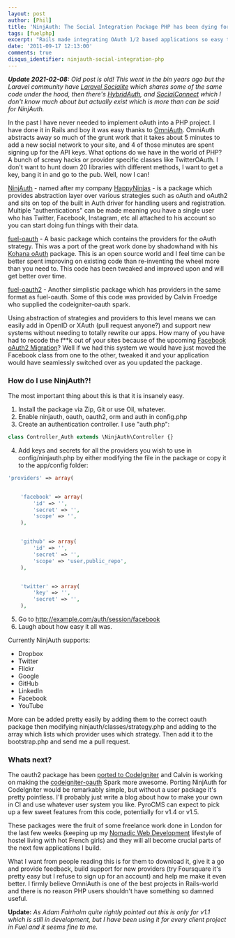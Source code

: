 ```yaml
---
layout: post
author: [Phil]
title: 'NinjAuth: The Social Integration Package PHP has been dying for'
tags: [fuelphp]
excerpt: "Rails made integrating OAuth 1/2 based applications so easy thanks to OmniAuth, I thought I'd take a swing and bringing that joy to the world of PHP too."
date: '2011-09-17 12:13:00'
comments: true
disqus_identifier: ninjauth-social-integration-php
---
```


_**Update 2021-02-08:** Old post is old! This went in the bin years ago but the Laravel community have [Laravel Socialite](https://laravel.com/docs/8.x/socialite) which shares some of the same code under the hood, then there's [HybridAuth](https://github.com/hybridauth/hybridauth), and [SocialConnect](https://github.com/SocialConnect/auth) which I don't know much about but actually exist which is more than can be said for NinjAuth._

In the past I have never needed to implement oAuth into a PHP project. I have done it in Rails and boy it was easy thanks to [OmniAuth](https://github.com/intridea/omniauth). OmniAuth abstracts away so much of the grunt work that it takes about 5 minutes to add a new social network to your site, and 4 of those minutes are spent signing up for the API keys. What options do we have in the world of PHP? A bunch of screwy hacks or provider specific classes like TwitterOAuth. I don't want to hunt down 20 libraries with different methods, I want to get a key, bang it in and go to the pub. Well, now I can!

[NinjAuth](https://github.com/happyninjas/fuel-ninjauth) - named after my company [HappyNinjas](http://happyninjas.com/) - is a package which provides abstraction layer over various strategies such as oAuth and oAuth2 and sits on top of the built in Auth driver for handling users and registration. Multiple "authentications" can be made meaning you have a single user who has Twitter, Facebook, Instagram, etc all attached to his account so you can start doing fun things with their data.

[fuel-oauth](https://github.com/fuel-packages/fuel-oauth) - A basic package which contains the providers for the oAuth strategy. This was a port of the great work done by shadowhand with his [Kohana oAuth](https://github.com/kohana/oauth) package. This is an open source world and I feel time can be better spent improving on existing code than re-inventing the wheel more than you need to. This code has been tweaked and improved upon and will get better over time.

[fuel-oauth2](https://github.com/fuel-packages/fuel-oauth2) - Another simplistic package which has providers in the same format as fuel-oauth. Some of this code was provided by Calvin Froedge who supplied the codeigniter-oauth spark.

Using abstraction of strategies and providers to this level means we can easily add in OpenID or XAuth (pull request anyone?) and support new systems without needing to totally rewrite our apps. How many of you have had to recode the f\*\*k out of your sites because of the upcoming [Facebook oAuth2 Migration](http://developers.facebook.com/blog/post/497/)? Well if we had this system we would have just moved the Facebook class from one to the other, tweaked it and your application would have seamlessly switched over as you updated the package.

### How do I use NinjAuth?!

The most important thing about this is that it is insanely easy.

1. Install the package via Zip, Git or use Oil, whatever.
2. Enable ninjauth, oauth, oauth2, orm and auth in config.php
3. Create an authentication controller. I use "auth.php":

~~~php
class Controller_Auth extends \NinjAuth\Controller {}
~~~

4. Add keys and secrets for all the providers you wish to use in config/ninjauth.php by either modifying the file in the package or copy it to the app/config folder:

~~~php
'providers' => array(


	'facebook' => array(
		'id' => '',
		'secret' => '',
		'scope' => '',
	),


	'github' => array(
		'id' => '',
		'secret' => '',
		'scope' => 'user,public_repo',
	),


	'twitter' => array(
		'key' => '',
		'secret' => '',
	),
~~~

5. Go to http://example.com/auth/session/facebook
6. Laugh about how easy it all was.

Currently NinjAuth supports:

- Dropbox
- Twitter
- Flickr
- Google
- GitHub
- LinkedIn
- Facebook
- YouTube

More can be added pretty easily by adding them to the correct oauth package then modifying ninjauth/classes/strategy.php and adding to the array which lists which provider uses which strategy. Then add it to the bootstrap.php and send me a pull request.

### Whats next?

The oauth2 package has been [ported to CodeIgniter](https://github.com/philsturgeon/codeigniter-oauth2) and Calvin is working on making the [codeigniter-oauth](http://getsparks.org/packages/codeigniter-oauth/versions/HEAD/show) Spark more awesome. Porting NinjAuth for CodeIgniter would be remarkably simple, but without a user package it's pretty pointless. I'll probably just write a blog about how to make your own in CI and use whatever user system you like. PyroCMS can expect to pick up a few sweet features from this code, potentially for v1.4 or v1.5.

These packages were the fruit of some freelance work done in London for the last few weeks (keeping up my [Nomadic Web Development](https://phil.tech/blog/2011/08/nomadic-web-development) lifestyle of hostel living with hot French girls) and they will all become crucial parts of the next few applications I build.

What I want from people reading this is for them to download it, give it a go and provide feedback, build support for new providers (try Foursquare it's pretty easy but I refuse to sign up for an account) and help me make it even better. I firmly believe OmniAuth is one of the best projects in Rails-world and there is no reason PHP users shouldn't have something so damned useful.

**Update:** _As Adam Fairholm quite rightly pointed out this is only for v1.1 which is still in development, but I have been using it for every client project in Fuel and it seems fine to me._
